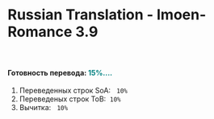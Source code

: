 # Russian Translation - Imoen-Romance 3.9 

<p>&nbsp;</p>
<h4><a id="user-content-план-перевода" class="anchor" href="https://github.com/arcanecoast/mod-translation-imoen-romance#%D0%BF%D0%BB%D0%B0%D0%BD-%D0%BF%D0%B5%D1%80%D0%B5%D0%B2%D0%BE%D0%B4%D0%B0" aria-hidden="true"></a>Готовность перевода: <span style="color: #008080;">15%....</span></h4>
<ol>
<li>Переведенных строк SoA: &nbsp;&nbsp;<code>10%</code>&nbsp;</li>
<li>Переведеных строк ToB:&nbsp;&nbsp;<code>10%</code>&nbsp;</li>
<li>Вычитка: &nbsp;&nbsp;<code>10%</code>&nbsp;</li>
</ol>
